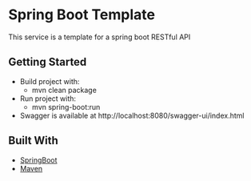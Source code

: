 # Spring Boot Template
This service is a template for a spring boot RESTful API


## Getting Started
* Build project with:
  * mvn clean package
* Run project with:  
  * mvn spring-boot:run
* Swagger is available at http://localhost:8080/swagger-ui/index.html


## Built With
* [SpringBoot](https://spring.io/projects/spring-boot) 
* [Maven](https://maven.apache.org/)
